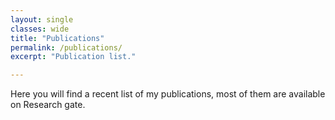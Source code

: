 ```yaml
---
layout: single
classes: wide
title: "Publications"
permalink: /publications/
excerpt: "Publication list."

---
```


Here you will find a recent list of my publications, most of them are available on Research gate.


<!-- <script src="https://bibbase.org/service/mendeley/38d7b214-d061-3901-97f3-ba687a2f93a2?jsonp=1"></script> -->


<script src="https://bibbase.org/service/mendeley/2704f78b-4c0d-311d-9a1a-3865c785c758?jsonp=1"></script>


